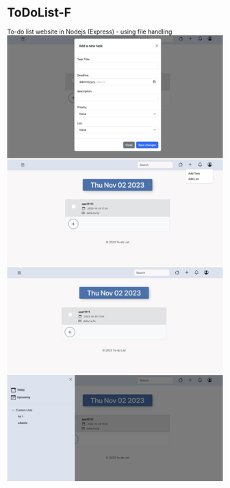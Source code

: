 # ToDoList-F
To-do list website in Nodejs (Express) - using file handling
![screenshot](images/1.png)
![screenshot](images/2.png)
![screenshot](images/3.png)
![screenshot](images/4.png)
